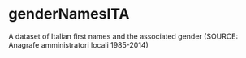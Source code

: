# genderNamesITA
A dataset of Italian first names and the associated gender (SOURCE: Anagrafe amministratori locali 1985-2014)
